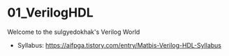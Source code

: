 # 01_VerilogHDL
Welcome to the sulgyedokhak's Verilog World

- Syllabus: https://aifpga.tistory.com/entry/Matbis-Verilog-HDL-Syllabus
